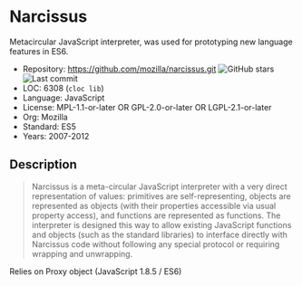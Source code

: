 # Narcissus

Metacircular JavaScript interpreter, was used for prototyping new language features in ES6.

* Repository: https://github.com/mozilla/narcissus.git <img src="https://img.shields.io/github/stars/mozilla/narcissus?label=&style=flat-square" alt="GitHub stars" title="GitHub stars"><img src="https://img.shields.io/github/last-commit/mozilla/narcissus?label=&style=flat-square" alt="Last commit" title="Last commit">
* LOC:        6308 (`cloc lib`)
* Language:   JavaScript
* License:    MPL-1.1-or-later OR GPL-2.0-or-later OR LGPL-2.1-or-later
* Org:        Mozilla
* Standard:   ES5
* Years:      2007-2012

## Description

> Narcissus is a meta-circular JavaScript interpreter with a very
> direct representation of values: primitives are self-representing,
> objects are represented as objects (with their properties accessible via
> usual property access), and functions are represented as functions. The
> interpreter is designed this way to allow existing JavaScript functions
> and objects (such as the standard libraries) to interface directly
> with Narcissus code without following any special protocol or requiring
> wrapping and unwrapping.

Relies on Proxy object (JavaScript 1.8.5 / ES6)
